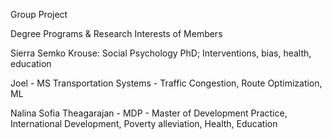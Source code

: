 Group Project

Degree Programs & Research Interests of Members

Sierra Semko Krouse: Social Psychology PhD; Interventions, bias, health, education

Joel - MS Transportation Systems - Traffic Congestion, Route Optimization, ML

Nalina Sofia Theagarajan - MDP - Master of Development Practice, International Development, Poverty alleviation, Health, Education
